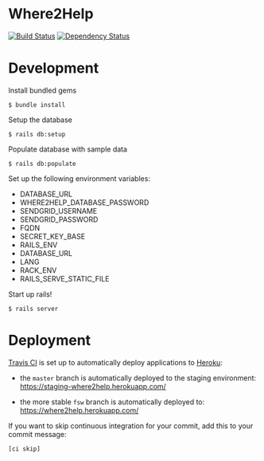 # Where2Help

[![Build Status](https://travis-ci.org/where2help/where2help.svg?branch=master)](https://travis-ci.org/where2help/where2help)
[![Dependency Status](https://gemnasium.com/badges/github.com/where2help/where2help.svg)](https://gemnasium.com/github.com/where2help/where2help)

# Development

Install bundled gems

    $ bundle install

Setup the database

    $ rails db:setup

Populate database with sample data

    $ rails db:populate

Set up the following environment variables:

* DATABASE_URL
* WHERE2HELP_DATABASE_PASSWORD
* SENDGRID_USERNAME
* SENDGRID_PASSWORD
* FQDN
* SECRET_KEY_BASE
* RAILS_ENV
* DATABASE_URL          
* LANG                  
* RACK_ENV              
* RAILS_SERVE_STATIC_FILE

Start up rails!

    $ rails server

# Deployment

[Travis CI](https://travis-ci.org/) is set up to automatically deploy applications to [Heroku](https://www.heroku.com):

* the `master` branch is automatically deployed to the staging environment:  
https://staging-where2help.herokuapp.com/

* the more stable `fsw` branch is automatically deployed to:  
https://where2help.herokuapp.com/

If you want to skip continuous integration for your commit, add this to your commit message:

    [ci skip]

